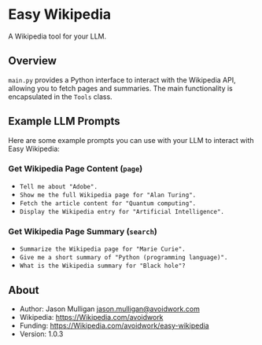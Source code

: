 # Easy Wikipedia

A Wikipedia tool for your LLM.

## Overview

`main.py` provides a Python interface to interact with the Wikipedia API, allowing you to fetch pages and summaries. The main functionality is encapsulated in the `Tools` class.

## Example LLM Prompts

Here are some example prompts you can use with your LLM to interact with Easy Wikipedia:

### Get Wikipedia Page Content (`page`)
- `Tell me about "Adobe".`
- `Show me the full Wikipedia page for "Alan Turing".`
- `Fetch the article content for "Quantum computing".`
- `Display the Wikipedia entry for "Artificial Intelligence".`

### Get Wikipedia Page Summary (`search`)
- `Summarize the Wikipedia page for "Marie Curie".`
- `Give me a short summary of "Python (programming language)".`
- `What is the Wikipedia summary for "Black hole"?`

## About

- Author: Jason Mulligan <jason.mulligan@avoidwork.com>
- Wikipedia: https://Wikipedia.com/avoidwork
- Funding: https://Wikipedia.com/avoidwork/easy-wikipedia
- Version: 1.0.3